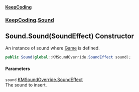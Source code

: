 #### [KeepCoding](index.md 'index')
### [KeepCoding](KeepCoding.md 'KeepCoding').[Sound](KeepCoding_Sound.md 'KeepCoding.Sound')
## Sound.Sound(SoundEffect) Constructor
An instance of sound where [Game](KeepCoding_Sound_Game.md 'KeepCoding.Sound.Game') is defined.  
```csharp
public Sound(global::KMSoundOverride.SoundEffect sound);
```
#### Parameters
<a name='KeepCoding_Sound_Sound(global__KMSoundOverride_SoundEffect)_sound'></a>
`sound` [KMSoundOverride.SoundEffect](https://docs.microsoft.com/en-us/dotnet/api/KMSoundOverride.SoundEffect 'KMSoundOverride.SoundEffect')  
The sound to insert.
  
